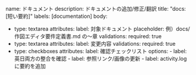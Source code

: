 name: ドキュメント
description: ドキュメントの追加/修正/翻訳
title: "docs: [短い要約]"
labels: [documentation]
body:
  - type: textarea
    attributes:
      label: 対象ドキュメント
      placeholder: 例）docs/作図エディタ要件定義書.md の〜章
    validations:
      required: true
  - type: textarea
    attributes:
      label: 変更内容
    validations:
      required: true
  - type: checkboxes
    attributes:
      label: 確認チェックリスト
      options:
        - label: 英日両方の整合を確認
        - label: 参照リンク/画像の更新
        - label: activity.log に要約を追加
